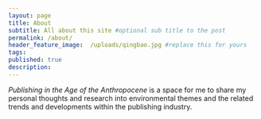 ```yaml
---
layout: page
title: About
subtitle: All about this site #optional sub title to the post
permalink: /about/
header_feature_image:  /uploads/qingbao.jpg #replace this for yours
tags:
published: true
description:
---
```


_Publishing in the Age of the Anthropocene_ is a space for me to share my personal thoughts and research into environmental themes and the related trends and developments within the publishing industry.
